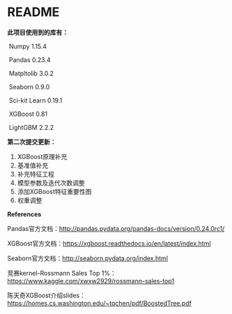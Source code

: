 # README

**此项目使用到的库有：**

​	Numpy 1.15.4

​	Pandas 0.23.4

​	Matpltolib 3.0.2

​	Seaborn 0.9.0

​	Sci-kit Learn 0.19.1

​	XGBoost 0.81

​	LightGBM 2.2.2



**第二次提交更新：**

1. XGBoost原理补充
2. 基准值补充
3. 补充特征工程
4. 模型参数及迭代次数调整
5. 添加XGBoost特征重要性图
6. 权重调整



**References**

Pandas官方文档：http://pandas.pydata.org/pandas-docs/version/0.24.0rc1/

XGBoost官方文档：https://xgboost.readthedocs.io/en/latest/index.html

Seaborn官方文档：http://seaborn.pydata.org/index.html

竞赛kernel-Rossmann Sales Top 1%：https://www.kaggle.com/xwxw2929/rossmann-sales-top1

陈天奇XGBoost介绍slides：https://homes.cs.washington.edu/~tqchen/pdf/BoostedTree.pdf